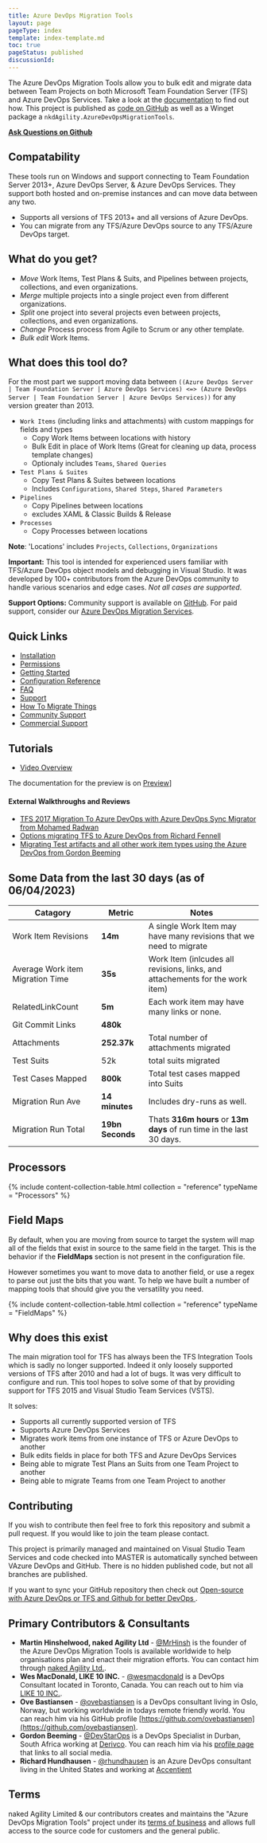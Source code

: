 ```yaml
---
title: Azure DevOps Migration Tools
layout: page
pageType: index
template: index-template.md
toc: true
pageStatus: published
discussionId: 
---
```


The Azure DevOps Migration Tools allow you to bulk edit and migrate data between Team Projects on both Microsoft Team Foundation Server (TFS) and Azure DevOps Services. Take a look at the  [documentation](https://nkdagility.com/learn/azure-devops-migration-tools/) to find out how. This project is published as [code on GitHub](https://github.com/nkdAgility/azure-devops-migration-tools/) as well as a Winget package a `nkdAgility.AzureDevOpsMigrationTools`.

**[Ask Questions on Github](https://github.com/nkdAgility/azure-devops-migration-tools/discussions)**

## Compatability

These tools run on Windows and support connecting to Team Foundation Server 2013+, Azure DevOps Server, & Azure DevOps Services. They support both hosted and on-premise instances and can move data between any two.

- Supports all versions of TFS 2013+ and all versions of Azure DevOps.
- You can migrate from any TFS/Azure DevOps source to any TFS/Azure DevOps target.

## What do you get?

- *Move* Work Items, Test Plans & Suits, and Pipelines between projects, collections, and even organizations.
- *Merge* multiple projects into a single project even from different organizations.
- *Split* one project into several projects even between projects, collections, and even organizations.
- *Change* Process process from Agile to Scrum or any other template.
- *Bulk edit* Work Items.

## What does this tool do?

For the most part we support moving data between `((Azure DevOps Server | Team Foundation Server | Azure DevOps Services) <=> (Azure DevOps Server | Team Foundation Server | Azure DevOps Services))` for any version greater than 2013. 

- `Work Items` (including links and attachments) with custom mappings for fields and types
	- Copy Work Items between locations with history
	- Bulk Edit in place of Work Items (Great for cleaning up data, process template changes)
	- Optionaly includes `Teams`, `Shared Queries`
- `Test Plans & Suites` 
	- Copy Test Plans & Suites between locations
	- Includes `Configurations`, `Shared Steps`, `Shared Parameters`
- `Pipelines`
	- Copy Pipelines between locations
	- excludes XAML & Classic Builds & Release
- `Processes`
	- Copy Processes between locations

**Note**: 'Locations' includes `Projects`, `Collections`, `Organizations`

**Important:** This tool is intended for experienced users familiar with TFS/Azure DevOps object models and debugging in Visual Studio. It was developed by 100+ contributors from the Azure DevOps community to handle various scenarios and edge cases. _Not all cases are supported_.

**Support Options:** Community support is available on [GitHub](https://github.com/nkdAgility/azure-devops-migration-tools/discussions). For paid support, consider our [Azure DevOps Migration Services](https://nkdagility.com/capabilities/azure-devops-migration-services/).

## Quick Links

- [Installation](installation.md)
- [Permissions](permissions.md)
- [Getting Started](getting-started.md)
- [Configuration Reference](./Reference/)
- [FAQ](faq.md)
- [Support](support.md)
- [How To Migrate Things](./HowTo/index.md)
- [Community Support](https://github.com/nkdAgility/azure-devops-migration-tools/discussions)
- [Commercial Support](https://nkdagility.com/capabilities/azure-devops-migration-services/)

## Tutorials

- [Video Overview](https://youtu.be/RCJsST0xBCE)

The documentation for the preview is on [Preview](https://nkdagility.com/docs/azure-devops-migration-tools/preview/)]

#### External Walkthroughs and Reviews

 * [TFS 2017 Migration To Azure DevOps with Azure DevOps Sync Migrator from Mohamed Radwan](http://mohamedradwan.com/2017/09/15/tfs-2017-migration-to-vsts-with-vsts-sync-migrator/)
 * [Options migrating TFS to Azure DevOps from Richard Fennell](https://blogs.blackmarble.co.uk/blogs/rfennell/post/2017/05/10/Options-migrating-TFS-to-VSTS)
 * [Migrating Test artifacts and all other work item types using the Azure DevOps from Gordon Beeming](https://youtu.be/jU6E0k0eXXw)

## Some Data from the last 30 days (as of 06/04/2023)

| Catagory  | Metric | Notes |
| ------------- | ------------- | ------------- |
| Work Item Revisions | **14m** | A single Work Item may have many revisions that we need to migrate |
| Average Work item Migration Time  | **35s** | Work Item (inlcudes all revisions, links, and attachements for the work item) |
| RelatedLinkCount | **5m** | Each work item may have many links or none. |
| Git Commit Links  | **480k** |  |
| Attachments | **252.37k**  | Total number of attachments migrated |
| Test Suits | 52k | total suits migrated | 
| Test Cases Mapped | **800k** | Total test cases mapped into Suits |
| Migration Run Ave  | **14 minutes** | Includes dry-runs as well.  |
| Migration Run Total   |  **19bn Seconds** | Thats **316m hours** or **13m days** of run time in the last 30 days. |


## Processors 

{% include content-collection-table.html collection = "reference" typeName = "Processors" %}

## Field Maps

By default, when you are moving from source to target the system will map all of the fields that exist in source to the same field in the target. This is the behavior if the **FieldMaps** section is not present in the configuration file.  

However sometimes you want to move data to another field, or use a regex to parse out just the bits that you want. To help we have built a number of mapping tools that should give you the versatility you need.

{% include content-collection-table.html collection = "reference" typeName = "FieldMaps" %}


## Why does this exist
The main migration tool for TFS has always been the TFS Integration Tools which is sadly no longer supported. Indeed it only loosely supported versions of TFS after 2010 and had a lot of bugs. It was very difficult to configure and run. This tool hopes to solve some of that by providing support for TFS 2015 and Visual Studio Team Services (VSTS).

It solves:

 * Supports all currently supported version of TFS
 * Supports Azure DevOps Services 
 * Migrates work items from one instance of TFS or Azure DevOps to another
 * Bulk edits fields in place for both TFS and Azure DevOps Services
 * Being able to migrate Test Plans an Suits from one Team Project to another
 * Being able to migrate Teams from one Team Project to another

## Contributing

If you wish to contribute then feel free to fork this repository and submit a pull request. If you would like to join the team please contact.

This project is primarily managed and maintained on Visual Studio Team Services and code checked into MASTER is automatically synched between VAzure DevOps and GitHub. There is no hidden published code, but not all branches are published.

If you want to sync your GitHub repository then check out [Open-source with Azure DevOps or TFS and Github for better DevOps
](https://nkdagility.com/open-source-vsts-tfs-github-better-devops/).


## Primary Contributors & Consultants

* **Martin Hinshelwood, naked Agility Ltd** - [@MrHinsh](https://github.com/MrHinsh) is the founder of the Azure DevOps Migration Tools is available worldwide to help organisations plan and enact their migration efforts. You can contact him through [naked Agility Ltd.](https://nkdagility.com). 
* **Wes MacDonald, LIKE 10 INC.** - [@wesmacdonald](https://github.com/wesmacdonald) is a DevOps Consultant located in Toronto, Canada.  You can reach out to him via [LIKE 10 INC.](http://www.like10.com). 
* **Ove Bastiansen** - [@ovebastiansen](https://github.com/ovebastiansen) is a DevOps consultant living in Oslo, Norway, but working worldwide in todays remote friendly world. You can reach him via his GitHub profile [https://github.com/ovebastiansen](https://github.com/ovebastiansen).
* **Gordon Beeming** - [@DevStarOps](https://github.com/DevStarOps) is a DevOps Specialist in Durban, South Africa working at [Derivco](https://derivco.com). You can reach him via his [profile page](https://devstarops.com/) that links to all social media.
* **Richard Hundhausen** - [@rhundhausen](https://github.com/rhundhausen) is an Azure DevOps consultant living in the United States and working at [Accentient](https://accentient.com)

## Terms

naked Agility Limited & our contributors creates and maintains the "Azure DevOps Migration Tools" project under its [terms of business](https://nkdagility.com/terms/) and allows full access to the source code for customers and the general public. 
